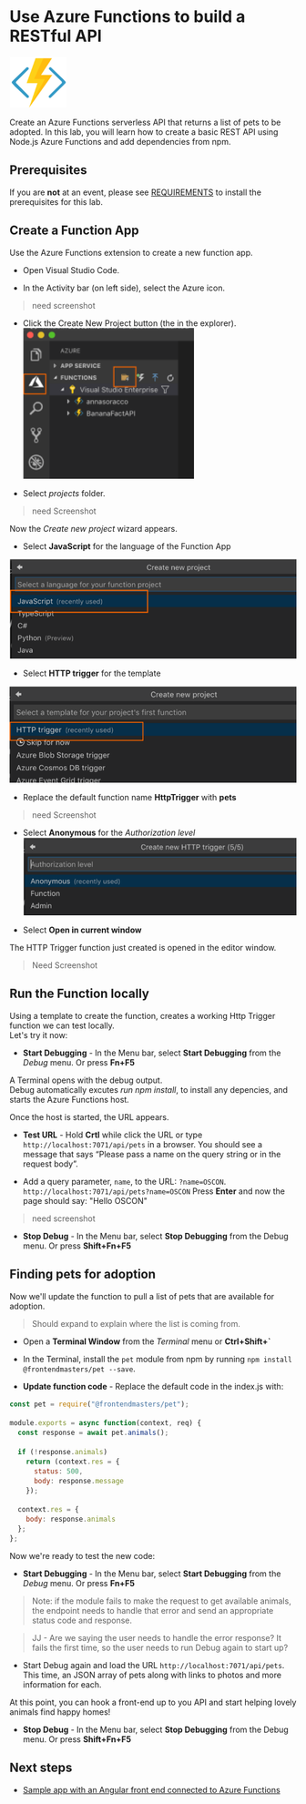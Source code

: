 # Use Azure Functions to build a RESTful API
![Azure Functions](images/AzureFunctionLogo.png)

Create an Azure Functions serverless API that returns a list of pets to be adopted. In this lab, you will learn how to create a basic REST API using Node.js Azure Functions and add dependencies from npm.

## Prerequisites

If you are **not** at an event, please see [REQUIREMENTS](REQUIREMENTS.md) to install the prerequisites for this lab.

## Create a Function App

Use the Azure Functions extension to create a new function app. 

* Open Visual Studio Code.

* In the Activity bar (on left side), select the Azure icon. 
> need screenshot
* Click the Create New Project button (the in the explorer).
![Azure Function Ext](images/create_function.png)

* Select *projects* folder.
> need Screenshot

Now the *Create new project* wizard appears.

- Select **JavaScript** for the language of the Function App

![Select JavaScript](images/select_javascript.png)

- Select **HTTP trigger** for the template

![Select HTTP trigger](images/select_HTTP_trigger.png)

- Replace the default function name **HttpTrigger** with **pets**
> need Screenshot

- Select **Anonymous** for the *Authorization level*
![Choose Ananymous](images/choose_Anonymous.png)

* Select **Open in current window**


The HTTP Trigger function just created is opened in the editor window.
> Need Screenshot

## Run the Function locally

Using a template to create the function, creates a working Http Trigger function we can test locally.<br>
Let's try it now:

* **Start Debugging** - In the Menu bar, select **Start Debugging** from the *Debug* menu. Or press **Fn+F5** 

A Terminal opens with the debug output. <br>
Debug automatically excutes *run npm install*, to install any depencies, and starts the Azure Functions host. 

Once the host is started, the URL appears.

* **Test URL** - Hold **Crtl** while click the URL or type `http://localhost:7071/api/pets` in a browser. 
You should see a message that says “Please pass a name on the query string or in the request body”. 

* Add a query parameter, `name`, to the URL: `?name=OSCON`. 
`http://localhost:7071/api/pets?name=OSCON`
Press **Enter** and now the page should say: "Hello OSCON"
> need screenshot

* **Stop Debug** - In the Menu bar, select **Stop Debugging** from the Debug menu. Or press **Shift+Fn+F5** 

## Finding pets for adoption

Now we'll update the function to pull a list of pets that are available for adoption. 
> Should expand to explain where the list is coming from.

* Open a **Terminal Window** from the *Terminal* menu or **Ctrl+Shift+`** 

* In the Terminal, install the `pet` module from npm by running `npm install @frontendmasters/pet --save`. 

* **Update function code** - Replace the default code in the index.js with:

```js
const pet = require("@frontendmasters/pet");

module.exports = async function(context, req) {
  const response = await pet.animals();

  if (!response.animals)
    return (context.res = {
      status: 500,
      body: response.message
    });

  context.res = {
    body: response.animals
  };
};
```
Now we're ready to test the new code:

* **Start Debugging** - In the Menu bar, select **Start Debugging** from the *Debug* menu. Or press **Fn+F5** 

> Note: if the module fails to make the request to get available animals, the endpoint needs to handle that error and send an appropriate status code and response.

> JJ - Are we saying the user needs to handle the error response? It fails the first time, so the user needs to run Debug again to start up?

* Start Debug again and load the URL `http://localhost:7071/api/pets`. <br>
This time, an JSON array of pets along with links to photos and more information for each.

At this point, you can hook a front-end up to you API and start helping lovely animals find happy homes!

* **Stop Debug** - In the Menu bar, select **Stop Debugging** from the Debug menu. Or press **Shift+Fn+F5** 

## Next steps

- [Sample app with an Angular front end connected to Azure Functions](https://github.com/fiveisprime/apm)

